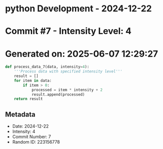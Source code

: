 ﻿# python Development - 2024-12-22
# Commit #7 - Intensity Level: 4
# Generated on: 2025-06-07 12:29:27
```python
def process_data_7(data, intensity=4):
    '''Process data with specified intensity level'''
    result = []
    for item in data:
        if item > 0:
            processed = item * intensity + 2
            result.append(processed)
    return result
```
## Metadata
- Date: 2024-12-22
- Intensity: 4
- Commit Number: 7
- Random ID: 223156778
